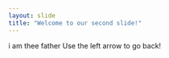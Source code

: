```yaml
---
layout: slide
title: "Welcome to our second slide!"
---
```

i am thee father
Use the left arrow to go back!
